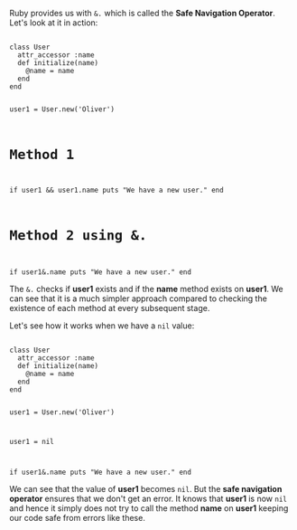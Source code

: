 Ruby provides us with `&.` which
is called the **Safe Navigation Operator**.
Let's look at it in action:

<codeblock language="ruby" type="lesson">
<code>
class User
  attr_accessor :name
  def initialize(name)
    @name = name
  end
end

user1 = User.new('Oliver')

# Method 1
if user1 && user1.name
  puts "We have a new user."
end

# Method 2 using &.
if user1&.name
  puts "We have a new user."
end
</code>
</codeblock>

The `&.` checks if **user1** exists and
if the **name** method exists on **user1**.
We can see that it is a much simpler
approach compared to checking the existence
of each method at every subsequent stage.

Let's see how it works when we have
a `nil` value:

<codeblock language="ruby" type="lesson">
<code>
class User
  attr_accessor :name
  def initialize(name)
    @name = name
  end
end

user1 = User.new('Oliver')

user1 = nil

if user1&.name
  puts "We have a new user."
end
</code>
</codeblock>

We can see that
the value of **user1**
becomes `nil`. But the
**safe navigation operator** ensures that
we don't get an error. It knows
that **user1** is now `nil` and hence it simply
does not try to call the method
**name** on **user1** keeping our code safe
from errors like these.